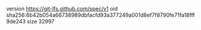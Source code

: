 version https://git-lfs.github.com/spec/v1
oid sha256:6b42b054a66738989dbfacfd93a377249a001d8ef7f8790fe71fa18fff9de243
size 32997
